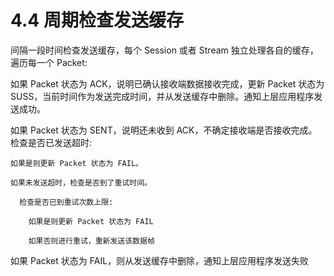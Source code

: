 # 4.4 周期检查发送缓存

间隔一段时间检查发送缓存，每个 Session 或者 Stream 独立处理各自的缓存，遍历每一个 Packet:

如果 Packet 状态为 ACK，说明已确认接收端数据接收完成，更新 Packet 状态为 SUSS，当前时间作为发送完成时间，并从发送缓存中删除。通知上层应用程序发送成功。

如果 Packet 状态为 SENT，说明还未收到 ACK，不确定接收端是否接收完成。检查是否已发送超时:

    如果是则更新 Packet 状态为 FAIL。

    如果未发送超时，检查是否到了重试时间。

      检查是否已到重试次数上限:

        如果是则更新 Packet 状态为 FAIL

        如果否则进行重试，重新发送该数据帧

如果 Packet 状态为 FAIL，则从发送缓存中删除，通知上层应用程序发送失败